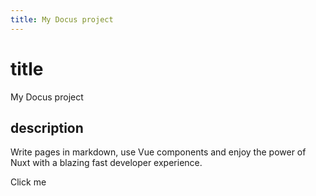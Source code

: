 ```yaml
---
title: My Docus project
---
```


# title

My Docus project

## description

Write pages in markdown, use Vue components and enjoy the power of Nuxt with a blazing fast developer experience.

<myButton>Click me</myButton>
